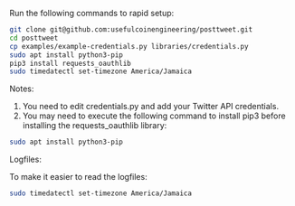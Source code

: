 Run the following commands to rapid setup:

```bash
git clone git@github.com:usefulcoinengineering/posttweet.git
cd posttweet
cp examples/example-credentials.py libraries/credentials.py
sudo apt install python3-pip
pip3 install requests_oauthlib
sudo timedatectl set-timezone America/Jamaica
```

Notes:

1. You need to edit credentials.py and add your Twitter API credentials.
2. You may need to execute the following command to install pip3 before installing the requests_oauthlib library:

```bash
sudo apt install python3-pip
```

Logfiles:

To make it easier to read the logfiles:

```bash
sudo timedatectl set-timezone America/Jamaica
```